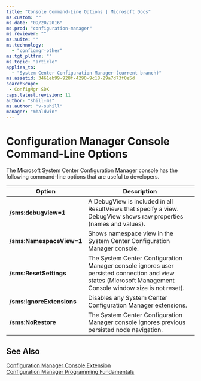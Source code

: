 ```yaml
---
title: "Console Command-Line Options | Microsoft Docs"
ms.custom: ""
ms.date: "09/20/2016"
ms.prod: "configuration-manager"
ms.reviewer: ""
ms.suite: ""
ms.technology:
  - "configmgr-other"
ms.tgt_pltfrm: ""
ms.topic: "article"
applies_to:
  - "System Center Configuration Manager (current branch)"
ms.assetid: 3461eb99-928f-4290-9c18-29a7d73f0e5dsearchScope: - ConfigMgr SDK
caps.latest.revision: 11
author: "shill-ms"
ms.author: "v-suhill"
manager: "mbaldwin"
---
```

# Configuration Manager Console Command-Line Options
The Microsoft System Center Configuration Manager console has the following command-line options that are useful to developers.  

|Option|Description|  
|------------|-----------------|  
|**/sms:debugview=1**|A DebugView is included in all ResultViews that specify a view. DebugView shows raw properties (names and values).|  
|**/sms:NamespaceView=1**|Shows namespace view in the System Center Configuration Manager console.|  
|**/sms:ResetSettings**|The System Center Configuration Manager console ignores user persisted connection and view states (Microsoft Management Console window size is not reset).|  
|**/sms:IgnoreExtensions**|Disables any System Center Configuration Manager extensions.|  
|**/sms:NoRestore**|The System Center Configuration Manager console ignores previous persisted node navigation.|  

## See Also  
 [Configuration Manager Console Extension](../../../../../develop/core/servers/console/console-extension.md)   
 [Configuration Manager Programming Fundamentals](../../../../../develop/core/understand/configuration-manager-programming-fundamentals.md)
